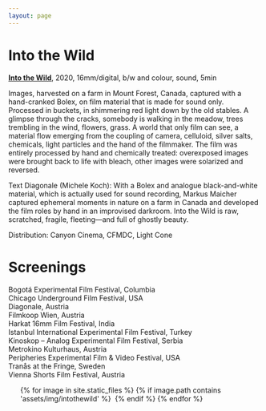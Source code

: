 ```yaml
---
layout: page
---
```


# Into the Wild

<strong><b><a href="https://vimeo.com/506512777" rel="noopener noreferrer" target="_blank">Into the Wild</a></b></strong>, 2020, 16mm/digital, b/w and colour, sound, 5min <br>

Images, harvested on a farm in Mount Forest, Canada, captured with a hand-cranked Bolex, on film material that is made for sound only. Processed in buckets, in shimmering red light down by the old stables. A glimpse through the cracks, somebody is walking in the meadow, trees trembling in the wind, flowers, grass. A world that only film can see, a material flow emerging from the coupling of camera, celluloid, silver salts, chemicals, light particles and the hand of the filmmaker. The film was entirely processed by hand and chemically treated: overexposed images were brought back to life with bleach, other images were solarized and reversed.

Text Diagonale (Michele Koch):
With a Bolex and analogue black-and-white material, which is actually used for sound recording, Markus Maicher captured ephemeral moments in nature on a farm in Canada and developed the film roles by hand in an improvised darkroom. Into the Wild is raw, scratched, fragile, fleeting—and full of ghostly beauty.

Distribution: Canyon Cinema, CFMDC, Light Cone

# Screenings

Bogotá Experimental Film Festival, Columbia<br>
Chicago Underground Film Festival, USA<br>
Diagonale, Austria<br>
Filmkoop Wien, Austria<br>
Harkat 16mm Film Festival, India<br>
Istanbul International Experimental Film Festival, Turkey<br>
Kinoskop – Analog Experimental Film Festival, Serbia<br>
Metrokino Kulturhaus, Austria<br>
Peripheries Experimental Film & Video Festival, USA<br>
Tranås at the Fringe, Sweden<br>
Vienna Shorts Film Festival, Austria<br>


<ul>
{% for image in site.static_files %}
    {% if image.path contains 'assets/img/intothewild' %}
<a class="img" href="{{ image.path }}"><img title="" src="{{ image.path }}"/></a>
    {% endif %}
{% endfor %}
</ul>